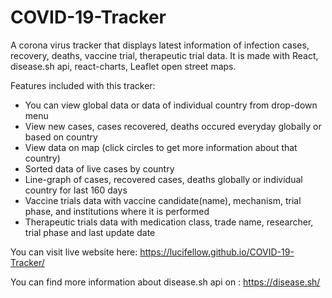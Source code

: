 # COVID-19-Tracker
A corona virus tracker that displays latest information of infection cases, recovery, deaths, vaccine trial, therapeutic trial data. 
It is made with React, disease.sh api,  react-charts, Leaflet open street maps.

Features included with this tracker:
* You can view global data or data of individual country from drop-down menu
* View new cases, cases recovered, deaths occured everyday globally or based on country
* View data on map (click circles to get more information about that country)
* Sorted data of live cases by country
* Line-graph of cases, recovered cases, deaths globally or individual country for last 160 days
* Vaccine trials data with vaccine candidate(name), mechanism, trial phase, and institutions where it is performed
* Therapeutic trials data with medication class, trade name, researcher, trial phase and last update date

You can visit live website here: https://lucifellow.github.io/COVID-19-Tracker/

You can find more information about disease.sh api on : https://disease.sh/
